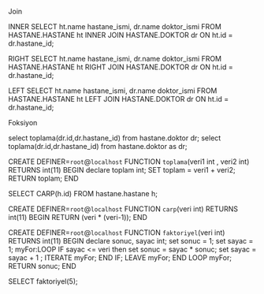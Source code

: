 Join  

INNER
SELECT ht.name hastane_ismi,
dr.name doktor_ismi 
FROM HASTANE.HASTANE ht
INNER JOIN 
HASTANE.DOKTOR dr ON
ht.id = dr.hastane_id;

RIGHT
SELECT ht.name hastane_ismi,
dr.name doktor_ismi 
FROM HASTANE.HASTANE ht
RIGHT JOIN 
HASTANE.DOKTOR dr ON
ht.id = dr.hastane_id;


LEFT
SELECT ht.name hastane_ismi,
dr.name doktor_ismi 
FROM HASTANE.HASTANE ht
LEFT JOIN 
HASTANE.DOKTOR dr ON
ht.id = dr.hastane_id;


Foksiyon

select toplama(dr.id,dr.hastane_id) from hastane.doktor dr;
select toplama(dr.id,dr.hastane_id) from hastane.doktor as dr;

CREATE DEFINER=`root`@`localhost` FUNCTION `toplama`(veri1 int , veri2 int) RETURNS int(11)
BEGIN
declare toplam int;
SET toplam = veri1 + veri2; 
RETURN toplam;
END


SELECT 
    CARP(h.id)
FROM
    hastane.hastane h;

CREATE DEFINER=`root`@`localhost` FUNCTION `carp`(veri int) RETURNS int(11)
BEGIN
RETURN (veri * (veri-1));
END

CREATE DEFINER=`root`@`localhost` FUNCTION `faktoriyel`(veri int) RETURNS int(11)
BEGIN
declare sonuc, sayac int;
set sonuc = 1;
set sayac = 1;
myFor:LOOP
IF sayac <= veri then
set sonuc = sayac * sonuc;
set sayac = sayac + 1 ;
ITERATE myFor;
END IF;
LEAVE myFor;
END LOOP myFor; 
RETURN sonuc;
END

SELECT 
    faktoriyel(5);





